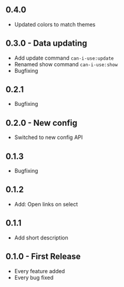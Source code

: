 ## 0.4.0
* Updated colors to match themes


## 0.3.0 - Data updating
* Add update command `can-i-use:update`
* Renamed show command `can-i-use:show`
* Bugfixing

## 0.2.1
* Bugfixing

## 0.2.0 - New config
* Switched to new config API

## 0.1.3
* Bugfixing

## 0.1.2
* Add: Open links on select

## 0.1.1
* Add short description

## 0.1.0 - First Release
* Every feature added
* Every bug fixed
